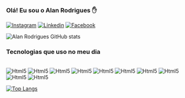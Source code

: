 ### Olá! Eu sou o Alan Rodrigues ✋
[![Instagram](https://img.shields.io/badge/Instagram-E4405F?style=for-the-badge&logo=instagram&logoColor=white)](https://www.instagram.com/alanpatrickc)
[![Linkedin](https://img.shields.io/badge/LinkedIn-0077B5?style=for-the-badge&logo=linkedin&logoColor=white)](https://www.linkedin.com/in/alan-patrick)
[![Facebook](https://img.shields.io/badge/Facebook-1877F2?style=for-the-badge&logo=facebook&logoColor=white)](https://www.facebook.com/AlanPatrickc)

![Alan Rodrigues GitHub stats](https://github-readme-stats.vercel.app/api?username=alanpatrickc&show_icons=true&theme=radical)

### Tecnologias que uso no meu dia

<div style = "display: inline_block"><br/>
<img align:"center" alt="Html5" src="https://img.shields.io/badge/Java-ED8B00?style=for-the-badge&logo=java&logoColor=white"/>
<img align:"center" alt="Html5" src="https://img.shields.io/badge/HTML5-E34F26?style=for-the-badge&logo=html5&logoColor=white"/>
<img align:"center" alt="Html5" src="https://img.shields.io/badge/CSS3-1572B6?style=for-the-badge&logo=css3&logoColor=white"/>
<img align:"center" alt="Html5" src="https://img.shields.io/badge/JavaScript-323330?style=for-the-badge&logo=javascript&logoColor=F7DF1E"/>
<img align:"center" alt="Html5" src="https://img.shields.io/badge/Node.js-43853D?style=for-the-badge&logo=node.js&logoColor=white"/>
<img align:"center" alt="Html5" src="https://img.shields.io/badge/TypeScript-007ACC?style=for-the-badge&logo=typescript&logoColor=white"/>
<img align:"center" alt="Html5" src="https://img.shields.io/badge/React-20232A?style=for-the-badge&logo=react&logoColor=61DAFB"/>
<img align:"center" alt="Html5" src="https://img.shields.io/badge/Spring-6DB33F?style=for-the-badge&logo=spring&logoColor=white"/>
<img align:"center" alt="Html5" src="https://img.shields.io/badge/MySQL-00000F?style=for-the-badge&logo=mysql&logoColor=white"/>
<img align:"center" alt="Html5" src="https://img.shields.io/badge/PostgreSQL-316192?style=for-the-badge&logo=postgresql&logoColor=white"/>
</div>

[![Top Langs](https://github-readme-stats.vercel.app/api/top-langs/?username=anuraghazra&layout=compact)](https://github.com/anuraghazra/github-readme-stats)
